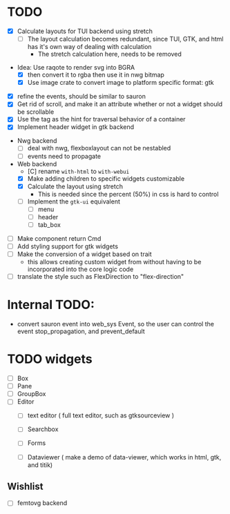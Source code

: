 
# TODO
- [X] Calculate layouts for TUI backend using stretch
    - [ ] The layout calculation becomes redundant, since TUI, GTK, and html has it's own way of dealing with calculation
        - The stretch calculation here, needs to be removed
- Idea: Use raqote to render svg into BGRA
	- [X] then convert it to rgba then use it in nwg bitmap
	- [X] Use image crate to convert image to platform specific format: gtk
- [X] refine the events, should be similar to sauron
- [X] Get rid of scroll, and make it an attribute whether or not a widget should be scrollable
- [X] Use the tag as the hint for traversal behavior of a container
- [X] Implement header widget in gtk backend

- Nwg backend
   - [ ] deal with nwg, flexboxlayout can not be nestabled
   - [ ] events need to propagate
- Web backend
   - [C] rename `with-html` to `with-webui`
   - [X] Make adding children to specific widgets customizable
   - [X] Calculate the layout using stretch
       - This is needed since the percent (50%) in css is hard to control
   - [ ] Implement the `gtk-ui` equivalent
       - [ ] menu
       - [ ] header
       - [ ] tab_box
- [ ] Make component return Cmd
- [ ] Add styling support for gtk widgets
- [ ] Make the conversion of a widget based on trait
    - this allows creating custom widget from without having to be incorporated into the core logic code
- [ ] translate the style such as FlexDirection to "flex-direction"

# Internal TODO:
- convert sauron event into web_sys Event, so the user can control the event stop_propagation, and prevent_default

# TODO widgets
- [ ] Box
- [ ] Pane
- [ ] GroupBox
- [ ] Editor
    - [ ] text editor ( full text editor, such as gtksourceview )
    - [ ] Searchbox
    - [ ] Forms
    - [ ] Dataviewer ( make a demo of data-viewer, which works in html, gtk, and titik)


## Wishlist
- [ ] femtovg backend
